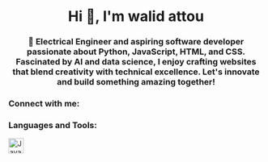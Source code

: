 <h1 align="center">Hi 👋, I'm walid attou</h1>
<h3 align="center">🌟 Electrical Engineer and aspiring software developer passionate about Python, JavaScript, HTML, and CSS. Fascinated by AI and data science, I enjoy crafting websites that blend creativity with technical excellence. Let's innovate and build something amazing together!</h3>

<h3 align="left">Connect with me:</h3>
<p align="left">
</p>

<h3 align="left">Languages and Tools:</h3>
<img align = "left"  alt = "Java" width = "30px" style = "padding-right:20px;" src="https://cdn.jsdelivr.net/gh/devicons/devicon@latest/icons/python/python-original.svg" />

